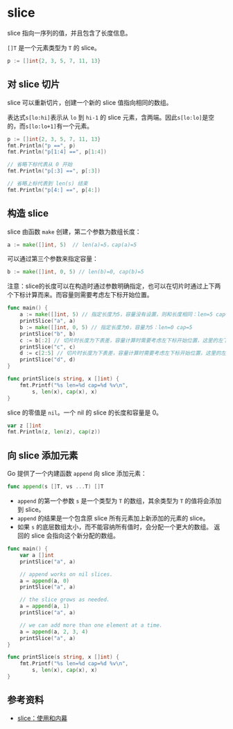 # slice

slice 指向一序列的值，并且包含了长度信息。

`[]T` 是一个元素类型为 `T` 的 slice。

```go
p := []int{2, 3, 5, 7, 11, 13}
```

## 对 slice 切片

slice 可以重新切片，创建一个新的 slice 值指向相同的数组。

表达式`s[lo:hi]`表示从 `lo` 到 `hi-1` 的 slice 元素，含两端。因此`s[lo:lo]`是空的，而`s[lo:lo+1]`有一个元素。

```go
p := []int{2, 3, 5, 7, 11, 13}
fmt.Println("p ==", p)
fmt.Println("p[1:4] ==", p[1:4])

// 省略下标代表从 0 开始
fmt.Println("p[:3] ==", p[:3])

// 省略上标代表到 len(s) 结束
fmt.Println("p[4:] ==", p[4:])
```

## 构造 slice

slice 由函数 `make` 创建，第二个参数为数组长度：

```go
a := make([]int, 5)  // len(a)=5，cap(a)=5
```

可以通过第三个参数来指定容量：

```go
b := make([]int, 0, 5) // len(b)=0, cap(b)=5
```

注意：slice的长度可以在构造时通过参数明确指定，也可以在切片时通过上下两个下标计算而来。而容量则需要考虑左下标开始位置。

```go
func main() {
	a := make([]int, 5)	// 指定长度为5，容量没有设置，则和长度相同：len=5 cap=5
	printSlice("a", a)
	b := make([]int, 0, 5) // 指定长度为0，容量为5：len=0 cap=5
	printSlice("b", b)
	c := b[:2] // 切片时长度为下表差，容量计算时需要考虑左下标开始位置，这里的左下标从0开始：len=2 cap=5
	printSlice("c", c)
	d := c[2:5] // 切片时长度为下表差，容量计算时需要考虑左下标开始位置，这里的左下标从2开始：len=3 cap=5
	printSlice("d", d)
}

func printSlice(s string, x []int) {
	fmt.Printf("%s len=%d cap=%d %v\n",
		s, len(x), cap(x), x)
}
```

slice 的零值是 `nil`。一个 nil 的 slice 的长度和容量是 0。

```go
var z []int
fmt.Println(z, len(z), cap(z))
```

## 向 slice 添加元素

 Go 提供了一个内建函数 `append` 向 slice 添加元素：

```go
func append(s []T, vs ...T) []T
```

- `append` 的第一个参数 `s` 是一个类型为 `T` 的数组，其余类型为 `T` 的值将会添加到 slice。
- `append` 的结果是一个包含原 slice 所有元素加上新添加的元素的 slice。
- 如果 `s` 的底层数组太小，而不能容纳所有值时，会分配一个更大的数组。 返回的 slice 会指向这个新分配的数组。

```go
func main() {
	var a []int
	printSlice("a", a)

	// append works on nil slices.
	a = append(a, 0)
	printSlice("a", a)

	// the slice grows as needed.
	a = append(a, 1)
	printSlice("a", a)

	// we can add more than one element at a time.
	a = append(a, 2, 3, 4)
	printSlice("a", a)
}

func printSlice(s string, x []int) {
	fmt.Printf("%s len=%d cap=%d %v\n",
		s, len(x), cap(x), x)
}
```



## 参考资料

- [slice：使用和内幕](http://golang.org/doc/articles/slices_usage_and_internals.html)


